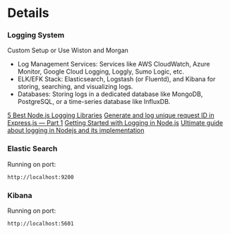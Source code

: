 # Details

### Logging System

Custom Setup or Use Wiston and Morgan

- Log Management Services: Services like AWS CloudWatch, Azure Monitor, Google Cloud Logging, Loggly, Sumo Logic, etc.
- ELK/EFK Stack: Elasticsearch, Logstash (or Fluentd), and Kibana for storing, searching, and visualizing logs.
- Databases: Storing logs in a dedicated database like MongoDB, PostgreSQL, or a time-series database like InfluxDB.

[5 Best Node.js Logging Libraries](https://www.highlight.io/blog/nodejs-logging-libraries)
[Generate and log unique request ID in Express.js — Part 1](https://medium.com/@joshuagame/generate-and-log-unique-request-id-in-express-js-part-1-a7b11411a69)
[Getting Started with Logging in Node.js](https://stackify.com/node-js-logging/)
[Ultimate guide about logging in Nodejs and its implementation](https://ritikchourasiya.medium.com/ultimate-guide-about-logging-in-nodejs-and-its-implementation-db593d8ddb54)

### Elastic Search

Running on port:

```bash
http://localhost:9200
```

### Kibana

Running on port:

```bash
http://localhost:5601
```
